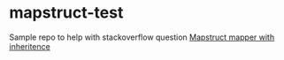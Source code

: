 # mapstruct-test
Sample repo to help with stackoverflow question [Mapstruct mapper with inheritence](https://stackoverflow.com/questions/62004694/mapstruct-mapper-with-inheritence/62023763)
